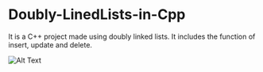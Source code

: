 # Doubly-LinedLists-in-Cpp
It is a C++ project made using doubly linked lists. It includes the function of insert, update and delete.

![Alt Text](https://media.giphy.com/media/MAuVzp5Ihc5luVGMe7/giphy.gif)
